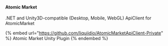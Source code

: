 #### Atomic Market

.NET and Unity3D-compatible (Desktop, Mobile, WebGL) ApiClient for AtomicMarket

{% embed url="https://github.com/liquiidio/AtomicMarketApiClient-Private" %}
Atomic Market Unity Plugin
{% endembed %}
